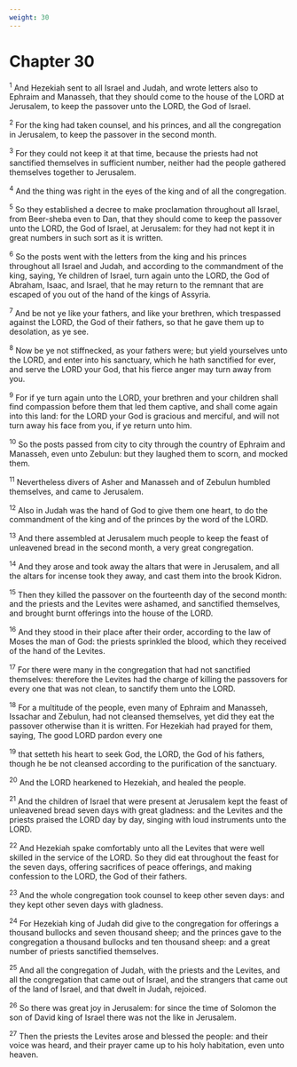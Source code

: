 ```yaml
---
weight: 30
---
```


# Chapter 30

<sup>1</sup> And Hezekiah sent to all Israel and Judah, and wrote letters also to Ephraim and Manasseh, that they should come to the house of the LORD at Jerusalem, to keep the passover unto the LORD, the God of Israel. 

<sup>2</sup> For the king had taken counsel, and his princes, and all the congregation in Jerusalem, to keep the passover in the second month. 

<sup>3</sup> For they could not keep it at that time, because the priests had not sanctified themselves in sufficient number, neither had the people gathered themselves together to Jerusalem. 

<sup>4</sup> And the thing was right in the eyes of the king and of all the congregation. 

<sup>5</sup> So they established a decree to make proclamation throughout all Israel, from Beer-sheba even to Dan, that they should come to keep the passover unto the LORD, the God of Israel, at Jerusalem: for they had not kept it in great numbers in such sort as it is written. 

<sup>6</sup> So the posts went with the letters from the king and his princes throughout all Israel and Judah, and according to the commandment of the king, saying, Ye children of Israel, turn again unto the LORD, the God of Abraham, Isaac, and Israel, that he may return to the remnant that are escaped of you out of the hand of the kings of Assyria. 

<sup>7</sup> And be not ye like your fathers, and like your brethren, which trespassed against the LORD, the God of their fathers, so that he gave them up to desolation, as ye see. 

<sup>8</sup> Now be ye not stiffnecked, as your fathers were; but yield yourselves unto the LORD, and enter into his sanctuary, which he hath sanctified for ever, and serve the LORD your God, that his fierce anger may turn away from you. 

<sup>9</sup> For if ye turn again unto the LORD, your brethren and your children shall find compassion before them that led them captive, and shall come again into this land: for the LORD your God is gracious and merciful, and will not turn away his face from you, if ye return unto him. 

<sup>10</sup> So the posts passed from city to city through the country of Ephraim and Manasseh, even unto Zebulun: but they laughed them to scorn, and mocked them. 

<sup>11</sup> Nevertheless divers of Asher and Manasseh and of Zebulun humbled themselves, and came to Jerusalem. 

<sup>12</sup> Also in Judah was the hand of God to give them one heart, to do the commandment of the king and of the princes by the word of the LORD. 

<sup>13</sup> And there assembled at Jerusalem much people to keep the feast of unleavened bread in the second month, a very great congregation. 

<sup>14</sup> And they arose and took away the altars that were in Jerusalem, and all the altars for incense took they away, and cast them into the brook Kidron. 

<sup>15</sup> Then they killed the passover on the fourteenth day of the second month: and the priests and the Levites were ashamed, and sanctified themselves, and brought burnt offerings into the house of the LORD. 

<sup>16</sup> And they stood in their place after their order, according to the law of Moses the man of God: the priests sprinkled the blood, which they received of the hand of the Levites. 

<sup>17</sup> For there were many in the congregation that had not sanctified themselves: therefore the Levites had the charge of killing the passovers for every one that was not clean, to sanctify them unto the LORD. 

<sup>18</sup> For a multitude of the people, even many of Ephraim and Manasseh, Issachar and Zebulun, had not cleansed themselves, yet did they eat the passover otherwise than it is written. For Hezekiah had prayed for them, saying, The good LORD pardon every one 

<sup>19</sup> that setteth his heart to seek God, the LORD, the God of his fathers, though he be not cleansed according to the purification of the sanctuary. 

<sup>20</sup> And the LORD hearkened to Hezekiah, and healed the people. 

<sup>21</sup> And the children of Israel that were present at Jerusalem kept the feast of unleavened bread seven days with great gladness: and the Levites and the priests praised the LORD day by day, singing with loud instruments unto the LORD. 

<sup>22</sup> And Hezekiah spake comfortably unto all the Levites that were well skilled in the service of the LORD. So they did eat throughout the feast for the seven days, offering sacrifices of peace offerings, and making confession to the LORD, the God of their fathers. 

<sup>23</sup> And the whole congregation took counsel to keep other seven days: and they kept other seven days with gladness. 

<sup>24</sup> For Hezekiah king of Judah did give to the congregation for offerings a thousand bullocks and seven thousand sheep; and the princes gave to the congregation a thousand bullocks and ten thousand sheep: and a great number of priests sanctified themselves. 

<sup>25</sup> And all the congregation of Judah, with the priests and the Levites, and all the congregation that came out of Israel, and the strangers that came out of the land of Israel, and that dwelt in Judah, rejoiced. 

<sup>26</sup> So there was great joy in Jerusalem: for since the time of Solomon the son of David king of Israel there was not the like in Jerusalem. 

<sup>27</sup> Then the priests the Levites arose and blessed the people: and their voice was heard, and their prayer came up to his holy habitation, even unto heaven. 


